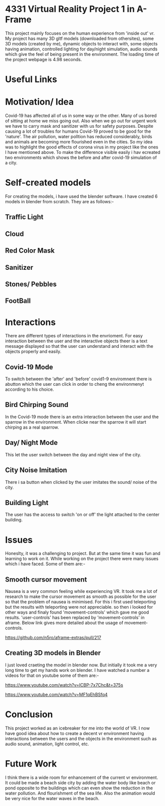 # 4331 Virtual Reality Project 1 in A-Frame

This project mainly focuses on the human experience from 'inside out' vr. My project has many 3D gltf models (downloaded from othersites), some 3D models (created by me), dynamic objects to interact with, some objects having animation, controlled lighting for day/night simulation, audio sounds which give the feel of being present in the environment. The loading time of the project webpage is 4.98 seconds.

# Useful Links

# Motivation/ Idea

Covid-19 has affected all of us in some way or the other. Many of us bored of sitting at home we miss going out. Also when we go out for urgent work we have to carry mask and sanitizer with us for safety purposes. Despite causing a lot of troubles for humans Covid-19 proved to be good for the 'nature'. The air pollution, water polltion has reduced considerably, birds and animals are becoming more flourished even in the cities. 
So my idea was to highlight the good effects of corona virus in my project like the ones I have mentioned above. To make the difference visible easily i hav ecreated two environments which shows the before and after covid-19 simulation of a city.

# Self-created models 

For creating the models, i have used the blender software. I have created 6 models in blender from scratch. They are as follows:-

## Traffic Light

## Cloud

## Red Color Mask

## Sanitizer

## Stones/ Pebbles

## FootBall




# Interactions

There are different types of interactions in the envrioment. For easy interaction between the user and the interactive objects theer is a text message displayed so that the user can understand and interact with the objects properly and easily.

## Covid-19 Mode

To switch between the 'after' and 'before' covid1-9 enviromnent there is abutton which the user can click in order to cheng the environmenyt according to his choice.

## Bird Chirping Sound

In the Covid-19 mode there is an extra interaction between the user and the sparrow in the environment. When clicke near the sparrow it will start chirping as a real sparrow.

## Day/ Night Mode 

This let the user switch between the day and night view of the city. 

## City Noise Imitation

There i sa button when clicked by the user imitates the sound/ noise of the city.

## Building Light  

The user has the access to switch 'on or off' the light attached to the center building.

# Issues

Honeslty, it was a challenging to project. But at the same time it was fun and learning to work on it. While working on the project there were many issues which i have faced. Some of them are:-

## Smooth cursor movement

Nausea is a very common feeling while experiencing VR. It took me a lot of research to make the cursor movement as smooth as possible for the user so that the problem of nausea is minimised. For this i first used teleporting but the results with teleporting were not appreciable. so then i looked for other ways and finaly found 'movement-controls' which gave me good results. 'user-controls' has been replaced by 'movement-controls' in aframe. Below link gives more detailed about the usage of movement-controls.

https://github.com/n5ro/aframe-extras/pull/217

## Creating 3D models in Blender

I just loved craeting the model in blender now. But initially it took me a very long time to get my hands work on blender. I have watched a number a videos for that on youtube some of them are:-

https://www.youtube.com/watch?v=ICBP-7x7Chc&t=375s

https://www.youtube.com/watch?v=MF1qEhBSfq4

# Conclusion

This project worked as an icebreaker for me into the world of VR. I now have good idea about how to create a decent vr environment having interactions between the users and the objects in the environment such as audio sound, animation, light control, etc. 

# Future Work

I think there is a wide room for enhancement of the current vr environment. It could be made a beach side city by adding the water body like beach or pond opposite to the buildings which can even show the reduction in the water pollution. And flourishment of the sea life. Also the animation would be very nice for the water waves in the beach. 
